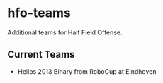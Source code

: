 # hfo-teams
Additional teams for Half Field Offense.

## Current Teams
- Helios 2013 Binary from RoboCup at Eindhoven